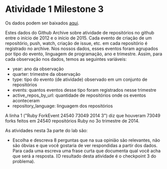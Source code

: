 # Atividade 1 Milestone 3

Os dados podem ser baixados [aqui](https://drive.google.com/file/d/0B2rlaHwjOlZAZ2lidzUzRWVjeEE/view?usp=sharing).

Estes dados do Github Archive sobre atividade de repositórios no github entre o
início de 2012 e o início de 2015. Cada evento de criação de um repositório,
push, watch, criação de issue, etc. em cada repositório é registrado no archive.
Nos nossos dados, esses eventos foram agrupados por tipo do evento, linguagem de
programação, ano e trimestre. Assim, para cada observação nos dados, temos as
seguintes variáveis:
* year: ano da observação
* quarter: trimestre da observação
* type: tipo do evento (de atividade) observado em um conjunto de repositórios
* events: quantos eventos desse tipo foram registrados nesse trimestre
* active_repos_by_url: quantidade de repositórios onde os eventos aconteceram
* repository_language: linguagem dos repositórios

A linha 1 ("Ruby  ForkEvent               24540  73049 2014       3") diz que
houveram 73049 forks feitos em 24540 repositórios Ruby no 3o trimestre de 2014.

As atividades nesta 3a parte do lab são:

* Escolha e descreva 8 perguntas que na sua opinião são relevantes, não são
óbvias e que você gostaria de ver respondidas a partir dos dados. Para cada uma
escreva uma frase curta que documenta qual você acha que será a resposta.
(O resultado desta atividade é o checkpoint 3 do problema).
